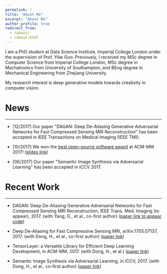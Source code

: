 ```yaml
---
permalink: /
title: "About Me"
excerpt: "About Me"
author_profile: true
redirect_from: 
  - /about/
  - /about.html
---
```

I am a PhD student at Data Science Institute, Imperial College London under the supervision of Prof. Yike Guo. Previously, I received my MSc degree in Computer Science from Imperial College London, MSc degree in Mechatronics from University of Southampton, and BEng degree in Mechanical Engineering from Zhejiang University.

My research interest is deep generative models towards creativity in computer vision.

# News
***
- [12/2017] Our paper "DAGAN: Deep De-Aliasing Generative Adversarial Networks for Fast Compressed Sensing MRI Reconstruction" has been accepted in IEEE Transactions on Medical Imaging (IEEE TMI).

- [10/2017] We won the [best open-source software award](http://www.acmmm.org/2017/mm-2017-awardees/) at ACM-MM 2017! ([slides link](https://github.com/shorxp/tensorlayer-chinese/blob/master/docs/TensorLayer%20ACM%20MM.pdf))

- [06/2017] Our paper "Semantic Image Synthesis via Adversarial Learning" has been accepted in ICCV 2017.

# Recent Work
***
- DAGAN: Deep De-Aliasing Generative Adversarial Networks for Fast Compressed Sensing MRI Reconstruction, IEEE Trans. Med. Imaging (to appear), 2017. (with Yang, G., et al., co-first author) ([paper link to appear]() [code](https://github.com/nebulaV/DAGAN))

- Deep De-Aliasing for Fast Compressive Sensing MRI, arXiv:1705.07137, 2017. (with Dong, H., et al., co-first author) ([paper link](https://arxiv.org/abs/1705.07137))

- TensorLayer: a Versatile Library for Efficient Deep Learning Development, in ACM-MM, 2017. (with Dong, H., et al.) ([paper link](https://arxiv.org/abs/1707.08551))

- Semantic Image Synthesis via Adversarial Learning, in ICCV, 2017. (with Dong, H., et al., co-first author) ([paper link](http://openaccess.thecvf.com/content_ICCV_2017/papers/Dong_Semantic_Image_Synthesis_ICCV_2017_paper.pdf)) 
